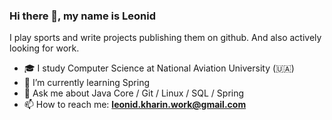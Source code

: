 
### Hi there 👋, my name is Leonid

I play sports and write projects publishing them on github. And also actively looking for work.
<br />

- 🎓 I study Computer Science at National Aviation University (🇺🇦)
- 🌱 I’m currently learning Spring
- 💬 Ask me about Java Core / Git / Linux / SQL / Spring 
- 📫 How to reach me: **leonid.kharin.work@gmail.com**
